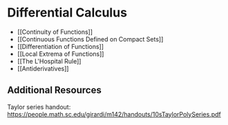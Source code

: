 # Differential Calculus

- [[Continuity of Functions]]
- [[Continuous Functions Defined on Compact Sets]]
- [[Differentiation of Functions]]
- [[Local Extrema of Functions]]
- [[The L'Hospital Rule]]
- [[Antiderivatives]]

## Additional Resources

Taylor series handout: https://people.math.sc.edu/girardi/m142/handouts/10sTaylorPolySeries.pdf